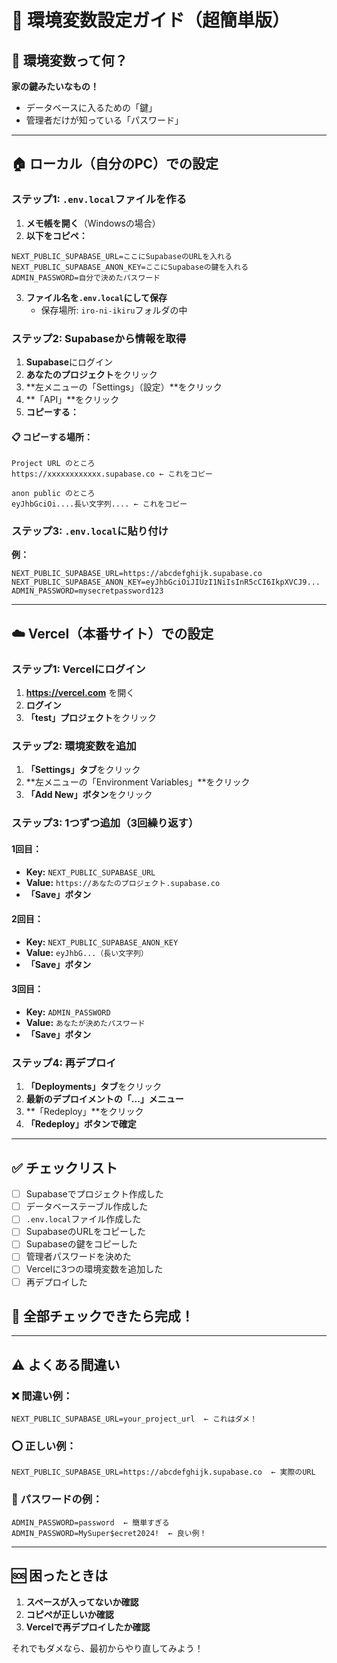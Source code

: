 # 🔑 環境変数設定ガイド（超簡単版）

## 📍 環境変数って何？
**家の鍵みたいなもの！**
- データベースに入るための「鍵」
- 管理者だけが知っている「パスワード」

---

## 🏠 ローカル（自分のPC）での設定

### ステップ1: `.env.local`ファイルを作る

1. **メモ帳を開く**（Windowsの場合）
2. **以下をコピペ：**

```
NEXT_PUBLIC_SUPABASE_URL=ここにSupabaseのURLを入れる
NEXT_PUBLIC_SUPABASE_ANON_KEY=ここにSupabaseの鍵を入れる
ADMIN_PASSWORD=自分で決めたパスワード
```

3. **ファイル名を`.env.local`にして保存**
   - 保存場所: `iro-ni-ikiru`フォルダの中

### ステップ2: Supabaseから情報を取得

1. **Supabase**にログイン
2. **あなたのプロジェクト**をクリック
3. **左メニューの「Settings」（設定）**をクリック
4. **「API」**をクリック
5. **コピーする：**

#### 📋 コピーする場所：

```
Project URL のところ
https://xxxxxxxxxxxx.supabase.co ← これをコピー

anon public のところ  
eyJhbGciOi....長い文字列.... ← これをコピー
```

### ステップ3: `.env.local`に貼り付け

**例：**
```
NEXT_PUBLIC_SUPABASE_URL=https://abcdefghijk.supabase.co
NEXT_PUBLIC_SUPABASE_ANON_KEY=eyJhbGciOiJIUzI1NiIsInR5cCI6IkpXVCJ9...
ADMIN_PASSWORD=mysecretpassword123
```

---

## ☁️ Vercel（本番サイト）での設定

### ステップ1: Vercelにログイン

1. **https://vercel.com** を開く
2. **ログイン**
3. **「test」プロジェクト**をクリック

### ステップ2: 環境変数を追加

1. **「Settings」タブ**をクリック
2. **左メニューの「Environment Variables」**をクリック
3. **「Add New」ボタン**をクリック

### ステップ3: 1つずつ追加（3回繰り返す）

#### 1回目：
- **Key:** `NEXT_PUBLIC_SUPABASE_URL`
- **Value:** `https://あなたのプロジェクト.supabase.co`
- **「Save」ボタン**

#### 2回目：
- **Key:** `NEXT_PUBLIC_SUPABASE_ANON_KEY`
- **Value:** `eyJhbG...（長い文字列）`
- **「Save」ボタン**

#### 3回目：
- **Key:** `ADMIN_PASSWORD`
- **Value:** `あなたが決めたパスワード`
- **「Save」ボタン**

### ステップ4: 再デプロイ

1. **「Deployments」タブ**をクリック
2. **最新のデプロイメントの「...」メニュー**
3. **「Redeploy」**をクリック
4. **「Redeploy」ボタンで確定**

---

## ✅ チェックリスト

- [ ] Supabaseでプロジェクト作成した
- [ ] データベーステーブル作成した
- [ ] `.env.local`ファイル作成した
- [ ] SupabaseのURLをコピーした
- [ ] Supabaseの鍵をコピーした
- [ ] 管理者パスワードを決めた
- [ ] Vercelに3つの環境変数を追加した
- [ ] 再デプロイした

## 🎉 全部チェックできたら完成！

---

## ⚠️ よくある間違い

### ❌ 間違い例：
```
NEXT_PUBLIC_SUPABASE_URL=your_project_url  ← これはダメ！
```

### ⭕ 正しい例：
```
NEXT_PUBLIC_SUPABASE_URL=https://abcdefghijk.supabase.co  ← 実際のURL
```

### 🔐 パスワードの例：
```
ADMIN_PASSWORD=password  ← 簡単すぎる
ADMIN_PASSWORD=MySuper$ecret2024!  ← 良い例！
```

---

## 🆘 困ったときは

1. **スペースが入ってないか確認**
2. **コピペが正しいか確認**
3. **Vercelで再デプロイしたか確認**

それでもダメなら、最初からやり直してみよう！